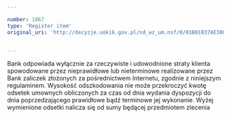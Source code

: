 ```yaml
---

number: 1867
type: 'Register item'
original_uri: 'http://decyzje.uokik.gov.pl/nd_wz_um.nsf/0/01B01037AE380D66C12576F6003658B2?OpenDocument'


---
```


Bank odpowiada wyłącznie za rzeczywiste i udowodnione straty klienta spowodowane przez nieprawidłowe lub nieterminowe realizowane przez Bank zaliczek złożonych za pośrednictwem Internetu, zgodnie z niniejszym regulaminem. Wysokość odszkodowania nie może przekroczyć kwotę odsetek umownych obliczonych za czas od dnia wydania dyspozycji do dnia poprzedzającego prawidłowe bądź terminowe jej wykonanie. Wyżej wymienione odsetki nalicza się od sumy będącej przedmiotem zlecenia
